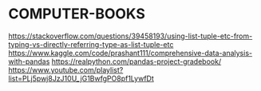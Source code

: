 # COMPUTER-BOOKS
https://stackoverflow.com/questions/39458193/using-list-tuple-etc-from-typing-vs-directly-referring-type-as-list-tuple-etc
https://www.kaggle.com/code/prashant111/comprehensive-data-analysis-with-pandas
https://realpython.com/pandas-project-gradebook/
https://www.youtube.com/playlist?list=PLj5pwj8JzJ10U_jG1BwfgPO8pf1LywfDt
